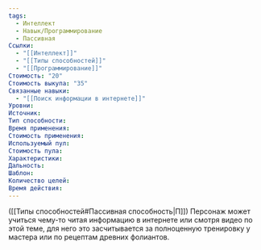```yaml
---
tags:
  - Интеллект
  - Навык/Программирование
  - Пассивная
Ссылки:
  - "[[Интеллект]]"
  - "[[Типы способностей]]"
  - "[[Программирование]]"
Стоимость: "20"
Стоимость выкупа: "35"
Связанные навыки:
  - "[[Поиск информации в интернете]]"
Уровни:
Источник:
Тип способности:
Время применения:
Стоимость применения:
Используемый пул:
Стоимость пула:
Характеристики:
Дальность:
Шаблон:
Количество целей:
Время действия:
---
```

([[Типы способностей#Пассивная способность|П]]) Персонаж может учиться чему-то читая информацию в интернете или смотря видео по этой теме, для него это засчитывается за полноценную тренировку у мастера или по рецептам древних фолиантов. 